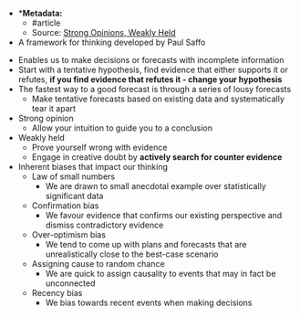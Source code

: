 * ***Metadata:**
	- #article 
	- Source: [Strong Opinions, Weakly Held](https://medium.com/@ameet/strong-opinions-weakly-held-a-framework-for-thinking-6530d417e364)
* A framework for thinking developed by Paul Saffo
- Enables us to make decisions or forecasts with incomplete information
- Start with a tentative hypothesis, find evidence that either supports it or refutes, **if you find evidence that refutes it - change your hypothesis**
- The fastest way to a good forecast is through a series of lousy forecasts
	- Make tentative forecasts based on existing data and systematically tear it apart
- Strong opinion
	- Allow your intuition to guide you to a conclusion
- Weakly held
	- Prove yourself wrong with evidence
	- Engage in creative doubt by **actively search for counter evidence**
- Inherent biases that impact our thinking 
	- Law of small numbers
		- We are drawn to small anecdotal example over statistically significant data
	- Confirmation bias
		- We favour evidence that confirms our existing perspective and dismiss contradictory evidence
	- Over-optimism bias
		- We tend to come up with plans and forecasts that are unrealistically close to the best-case scenario
	- Assigning cause to random chance
		- We are quick to assign causality to events that may in fact be unconnected
	- Recency bias
		- We bias towards recent events when making decisions